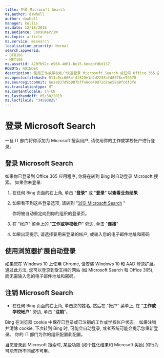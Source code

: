 ```yaml
---
title: 登录 Microsoft Search
ms.author: dawholl
author: dawholl
manager: kellis
ms.date: 12/18/2018
ms.audience: Consumer/IW
ms.topic: article
ms.service: mssearch
localization_priority: Normal
search.appverid:
- BFB160
- MET150
ms.assetid: 429fb92c-e968-4d61-be15-6ecebfdbd157
ROBOTS: NOINDEX
description: 使用工作或学校帐户快速登录 Microsoft Search 或任何 Office 365 应用
ms.openlocfilehash: 011c0cc6664f4f820e1e2d2258afd8678ce99378
ms.sourcegitcommit: be2e837d9b087bffe6ce40d72d7ae58a8fcdf3fe
ms.translationtype: MT
ms.contentlocale: zh-CN
ms.lasthandoff: 05/30/2019
ms.locfileid: "34590825"
---
```

# <a name="sign-in-to-microsoft-search"></a>登录 Microsoft Search

一旦 IT 部门将你添加为 Microsoft 搜索用户, 请使用你的工作或学校帐户进行登录。
  
## <a name="sign-in-to-microsoft-search"></a>登录 Microsoft Search

如果你已登录到 Office 365 应用程序, 你将在转到 Bing 时自动登录 Microsoft 搜索。 如果你未登录:
  
1. 在任何 Bing 页面的右上角, 单击 "**登录"** 或 "**登录" 以查看业务结果**
    
2. 如果看不到这些登录选项, 请转到 "[浏览 Microsoft Search](https://www.bing.com/business/explore) "
    
    你将被自动重定向到你的组织的登录页。
    
3. 在 "帐户" 菜单上的 "**工作或学校帐户**" 旁边, 单击 "**连接**"
    
4. 如果出现提示, 请选择要用来登录的帐户, 或输入您的电子邮件地址和密码
    
## <a name="use-a-browser-extension-to-sign-in-automatically"></a>使用浏览器扩展自动登录

如果您在 Windows 10 上使用 Chrome, 请安装 Windows 10 和 AAD 登录扩展。 通过此方法, 您可以登录到受支持的网站 (如 Microsoft Search 和 Office 365), 而无需输入您的电子邮件地址和密码。
  
## <a name="sign-out-of-microsoft-search"></a>注销 Microsoft Search

- 在任何 Bing 页面的右上角, 单击您的姓名, 然后在 "帐户" 菜单上, 在 "**工作或学校帐户**" 旁边, 单击 "**注销**"。
    
Bing 在浏览器 cookie 中保存已登录或已注销的工作或学校帐户状态。 如果注销并清除 cookie, 下次转到 Bing 时, 可能会自动登录, 或者系统可能会提示您重新登录。 你的 IT 部门为你的组织配置此配置。
  
当您登录到 Microsoft 搜索时, 某些功能 (如个性化结果和 Microsoft 奖励) 的行为可能有所不同或不可用。

  

